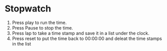 # Stopwatch

1. Press play to run the time. 
2. Press Pause to stop the time.
3. Press lap to take a time stamp and save it in a list under the clock.
4. Press reset to put the time back to 00:00:00 and deleat the time stamps in the list
